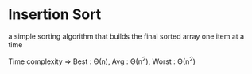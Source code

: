 # Insertion Sort

a simple sorting algorithm that builds the final sorted array one item at a time

Time complexity => Best : Θ(n), Avg : Θ(n<sup>2</sup>), Worst : Θ(n<sup>2</sup>)